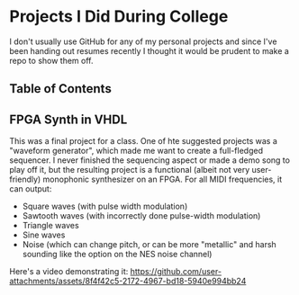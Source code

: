 # Projects I Did During College

I don't usually use GitHub for any of my personal projects and since I've been handing out resumes recently I thought it would be prudent to make a repo to show them off.

## Table of Contents

## FPGA Synth in VHDL

This was a final project for a class. One of hte suggested projects was a "waveform generator", which made me want to create a full-fledged sequencer. I never finished the sequencing aspect or made a demo song to play off it, but the resulting project is a functional (albeit not very user-friendly) monophonic synthesizer on an FPGA. For all MIDI frequencies, it can output:
- Square waves (with pulse width modulation)
- Sawtooth waves (with incorrectly done pulse-width modulation)
- Triangle waves
- Sine waves
- Noise (which can change pitch, or can be more "metallic" and harsh sounding like the option on the NES noise channel)

Here's a video demonstrating it:
https://github.com/user-attachments/assets/8f4f42c5-2172-4967-bd18-5940e994bb24

